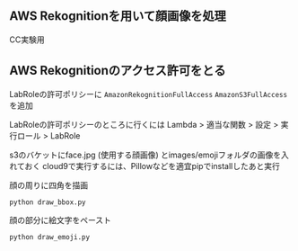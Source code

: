 ## AWS Rekognitionを用いて顔画像を処理
CC実験用

## AWS Rekognitionのアクセス許可をとる
LabRoleの許可ポリシーに
`AmazonRekognitionFullAccess`
`AmazonS3FullAccess`
を追加

LabRoleの許可ポリシーのところに行くには
Lambda > 適当な関数 > 設定 > 実行ロール > LabRole

s3のバケットにface.jpg (使用する顔画像) とimages/emojiフォルダの画像を入れておく
cloud9で実行するには、Pillowなどを適宜pipでinstallしたあと実行

顔の周りに四角を描画
```
python draw_bbox.py
```

顔の部分に絵文字をペースト
```
python draw_emoji.py
```
